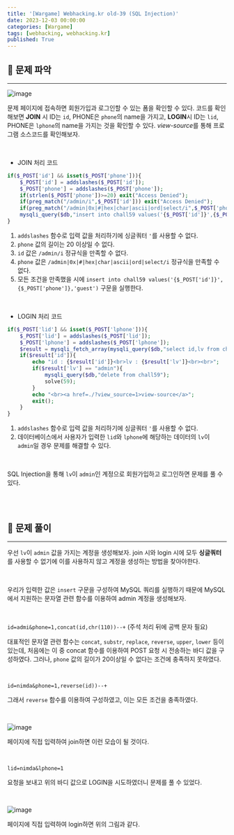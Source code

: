 ```yaml
---
title: '[Wargame] Webhacking.kr old-39 (SQL Injection)'
date: 2023-12-03 00:00:00
categories: [Wargame]
tags: [webhacking, webhacking.kr]
published: True
---
```


## 🚩 문제 파악

---

![image](https://github.com/1unaram/1unaram.github.io/assets/37824335/f2a85491-15a6-4315-8cd0-9b09ac93edd0)

문제 페이지에 접속하면 회원가입과 로그인할 수 있는 폼을 확인할 수 있다.
코드를 확인해보면 **JOIN** 시 ID는 `id`, PHONE은 `phone`의 name을 가지고, **LOGIN**시 ID는 `lid`, PHONE은 `lphone`의 name을 가지는 것을 확인할 수 있다. *view-source*를 통해 프로그램 소스코드를 확인해보자.

<br>

- JOIN 처리 코드

```php
if($_POST['id'] && isset($_POST['phone'])){
    $_POST['id'] = addslashes($_POST['id']);
    $_POST['phone'] = addslashes($_POST['phone']);
    if(strlen($_POST['phone'])>=20) exit("Access Denied");
    if(preg_match("/admin/i",$_POST['id'])) exit("Access Denied");
    if(preg_match("/admin|0x|#|hex|char|ascii|ord|select/i",$_POST['phone'])) exit("Access Denied");
    mysqli_query($db,"insert into chall59 values('{$_POST['id']}',{$_POST['phone']},'guest')");
}
```

1. `addslashes` 함수로 입력 값을 처리하기에 싱글쿼터 `'`를 사용할 수 없다.
2. `phone` 값의 길이는 20 이상일 수 없다.
3. `id` 값은 `/admin/i` 정규식을 만족할 수 없다.
4. `phone` 값은 `/admin|0x|#|hex|char|ascii|ord|select/i` 정규식을 만족할 수 없다.
5. 모든 조건을 만족했을 시에 `insert into chall59 values('{$_POST['id']}',{$_POST['phone']},'guest')` 구문을 실행한다.

<br>

- LOGIN 처리 코드

```php
if($_POST['lid'] && isset($_POST['lphone'])){
    $_POST['lid'] = addslashes($_POST['lid']);
    $_POST['lphone'] = addslashes($_POST['lphone']);
    $result = mysqli_fetch_array(mysqli_query($db,"select id,lv from chall59 where id='{$_POST['lid']}' and phone='{$_POST['lphone']}'"));
    if($result['id']){
        echo "id : {$result['id']}<br>lv : {$result['lv']}<br><br>";
        if($result['lv'] == "admin"){
            mysqli_query($db,"delete from chall59");
            solve(59);
        }
        echo "<br><a href=./?view_source=1>view-source</a>";
        exit();
    }
}
```

1. `addslashes` 함수로 입력 값을 처리하기에 싱글쿼터 `'`를 사용할 수 없다.
2. 데이터베이스에서 사용자가 입력한 `lid`와 `lphone`에 해당하는 데이터의 `lv`이 `admin`일 경우 문제를 해결할 수 있다.

<br>

SQL Injection을 통해 `lv`이 `admin`인 계정으로 회원가입하고 로그인하면 문제를 풀 수 있다.

<br><br>


## 🚩 문제 풀이

---

우선 `lv`이 `admin` 값을 가지는 계정을 생성해보자. join 시와 login 시에 모두 **싱글쿼터**를 사용할 수 없기에 이를 사용하지 않고 계정을 생성하는 방법을 찾아야한다.

<br>

우리가 입력한 값은 `insert` 구문을 구성하여 MySQL 쿼리를 실행하기 때문에 MySQL에서 지원하는 문자열 관련 함수를 이용하여 admin 계정을 생성해보자.

<br>

`id=admi&phone=1,concat(id,chr(110))--+` (주석 처리 뒤에 공백 문자 필요)

대표적인 문자열 관련 함수는 `concat`, `substr`, `replace`, `reverse`, `upper`, `lower` 등이 있는데, 처음에는 이 중 concat 함수를 이용하여 POST 요청 시 전송하는 바디 값을 구성하였다. 그러나, `phone` 값의 길이가 20이상일 수 없다는 조건에 충족하지 못하였다.

<br>

`id=nimda&phone=1,reverse(id))--+`

그래서 `reverse` 함수를 이용하여 구성하였고, 이는 모든 조건을 충족하였다.

<br>

![image](https://github.com/1unaram/1unaram.github.io/assets/37824335/404a0a4a-8776-4184-9520-17a361644788)

페이지에 직접 입력하여 join하면 이런 모습이 될 것이다.

<br>

`lid=nimda&lphone=1`

요청을 보내고 위의 바디 값으로 LOGIN을 시도하였더니 문제를 풀 수 있었다.

<br>

![image](https://github.com/1unaram/1unaram.github.io/assets/37824335/2e9cf037-7dd3-4dad-ad8e-8dd1075c2457)

페이지에 직접 입력하여 login하면 위의 그림과 같다.
